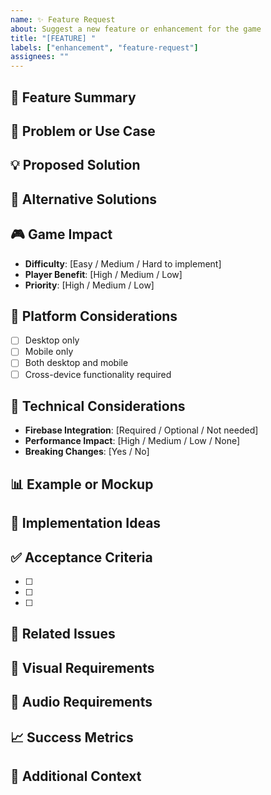 ```yaml
---
name: ✨ Feature Request
about: Suggest a new feature or enhancement for the game
title: "[FEATURE] "
labels: ["enhancement", "feature-request"]
assignees: ""
---
```


## 🌟 Feature Summary
<!-- A clear and concise description of the feature you'd like to see -->

## 🎯 Problem or Use Case
<!-- What problem does this solve? What use case does it address? -->

## 💡 Proposed Solution
<!-- Describe your proposed solution in detail -->

## 🔄 Alternative Solutions
<!-- Describe any alternative solutions or features you've considered -->

## 🎮 Game Impact
<!-- How would this feature affect the gameplay experience? -->
- **Difficulty**: [Easy / Medium / Hard to implement]
- **Player Benefit**: [High / Medium / Low]
- **Priority**: [High / Medium / Low]

## 📱 Platform Considerations
<!-- Which platforms should this feature support? -->
- [ ] Desktop only
- [ ] Mobile only  
- [ ] Both desktop and mobile
- [ ] Cross-device functionality required

## 🔧 Technical Considerations
<!-- Any technical details or constraints to consider -->
- **Firebase Integration**: [Required / Optional / Not needed]
- **Performance Impact**: [High / Medium / Low / None]
- **Breaking Changes**: [Yes / No]

## 📊 Example or Mockup
<!-- Add screenshots, mockups, or examples if helpful -->

## 🚀 Implementation Ideas
<!-- If you have ideas about how to implement this feature -->

## ✅ Acceptance Criteria
<!-- What would need to be true for this feature to be considered complete? -->
- [ ] 
- [ ] 
- [ ] 

## 🔗 Related Issues
<!-- Link any related issues or discussions -->

## 🎨 Visual Requirements
<!-- Any specific visual or UI requirements -->

## 🎵 Audio Requirements
<!-- Any audio or sound effect requirements -->

## 📈 Success Metrics
<!-- How would we measure if this feature is successful? -->

## 🔧 Additional Context
<!-- Add any other context or information about the feature request here -->